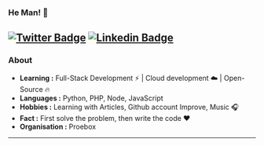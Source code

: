 ### He Man! 👋
[![Twitter Badge](https://img.shields.io/badge/-Juan_Siesquen-1ca0f1?style=flat-square&logo=twitter&logoColor=white&link=https://twitter.com/jsiesquen)](https://twitter.com/jsiesquen)  [![Linkedin Badge](https://img.shields.io/badge/-Juan_Siesquen-blue?style=flat-square&logo=Linkedin&logoColor=white&link=https://www.linkedin.com/in/jsiesquen/)](https://www.linkedin.com/in/jsiesquen/)
---------------------------------------------------------------------------------------------------------------------------------------------------------------------------------
### About

-  **Learning :** Full-Stack Development :zap: | Cloud development :cloud: | Open-Source :fire:	
-  **Languages :** Python, PHP, Node, JavaScript
-  **Hobbies :** Learning with Articles, Github account Improve,  Music :headphones:
-  **Fact :** First solve the problem, then write the code :heart: 
-  **Organisation :** Proebox

---------------------------------------------------------------------------------------------------------------------------------------------------------------------------------

